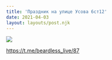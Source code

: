 ```yaml
---
title: 'Праздник на улице Усова 6ст12'
date: 2021-04-03
layout: layouts/post.njk
---
```


![](https://i.ibb.co/qBRbPx5/file-35.jpg)

https://t.me/beardless_live/87